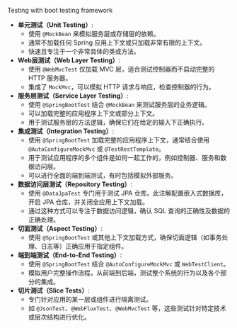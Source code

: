 Testing with boot testing framework

- **单元测试（Unit Testing）**:
  - 使用 `@MockBean` 来模拟服务层或存储层的依赖。
  - 通常不加载任何 Spring 应用上下文或只加载非常有限的上下文。
  - 快速且专注于一个非常具体的类或方法。
- **Web层测试（Web Layer Testing）**:
  - 使用 `@WebMvcTest` 仅加载 MVC 层，适合测试控制器而不启动完整的 HTTP 服务器。
  - 集成了 `MockMvc`，可以模拟 HTTP 请求与响应，检查控制器的行为。
- **服务层测试（Service Layer Testing）**:
  - 使用 `@SpringBootTest` 结合 `@MockBean` 来测试服务层的业务逻辑。
  - 可以加载完整的应用程序上下文或部分上下文。
  - 用于测试服务层的方法逻辑，确保它们在给定的输入下正确执行。
- **集成测试（Integration Testing）**:
  - 使用 `@SpringBootTest` 加载完整的应用程序上下文，通常结合使用 `@AutoConfigureMockMvc` 或 `@TestRestTemplate`。
  - 用于测试应用程序的多个组件是如何一起工作的，例如控制器、服务和数据访问层。
  - 可以进行全面的端到端测试，有时包括模拟外部服务。
- **数据访问层测试（Repository Testing）**:
  - 使用 `@DataJpaTest` 专门用于测试 JPA 仓库。此注解配置嵌入式数据库，开启 JPA 仓库，并关闭全应用上下文加载。
  - 通过这种方式可以专注于数据访问逻辑，确认 SQL 查询的正确性及数据的正确处理。
- **切面测试（Aspect Testing）**:
  - 使用 `@SpringBootTest` 或其他上下文加载方式，确保切面逻辑（如事务处理、日志等）正确应用于指定组件。
- **端到端测试（End-to-End Testing）**:
  - 使用 `@SpringBootTest` 结合 `@AutoConfigureMockMvc` 或 `WebTestClient`。
  - 模拟用户完整操作流程，从前端到后端，测试整个系统的行为以及各个部分的集成。
- **切片测试（Slice Tests）**:
  - 专门针对应用的某一层或组件进行隔离测试。
  - 如 `@JsonTest`、`@WebFluxTest`、`@WebMvcTest` 等，这些测试针对特定技术或层次结构进行优化。